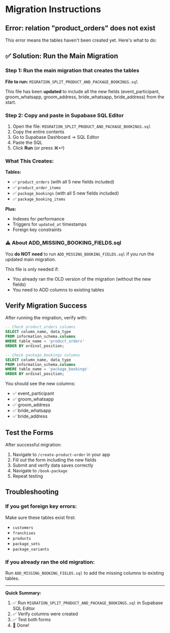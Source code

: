 # Migration Instructions

## Error: relation "product_orders" does not exist

This error means the tables haven't been created yet. Here's what to do:

## ✅ Solution: Run the Main Migration

### Step 1: Run the main migration that creates the tables

**File to run:** `MIGRATION_SPLIT_PRODUCT_AND_PACKAGE_BOOKINGS.sql`

This file has been **updated** to include all the new fields (event_participant, groom_whatsapp, groom_address, bride_whatsapp, bride_address) from the start.

### Step 2: Copy and paste in Supabase SQL Editor

1. Open the file: `MIGRATION_SPLIT_PRODUCT_AND_PACKAGE_BOOKINGS.sql`
2. Copy the entire contents
3. Go to Supabase Dashboard → SQL Editor
4. Paste the SQL
5. Click **Run** (or press ⌘↵)

### What This Creates:

**Tables:**
- ✅ `product_orders` (with all 5 new fields included)
- ✅ `product_order_items`
- ✅ `package_bookings` (with all 5 new fields included)
- ✅ `package_booking_items`

**Plus:**
- Indexes for performance
- Triggers for `updated_at` timestamps
- Foreign key constraints

### ⚠️ About ADD_MISSING_BOOKING_FIELDS.sql

You **do NOT need** to run `ADD_MISSING_BOOKING_FIELDS.sql` if you run the updated main migration.

This file is only needed if:
- You already ran the OLD version of the migration (without the new fields)
- You need to ADD columns to existing tables

## Verify Migration Success

After running the migration, verify with:

```sql
-- Check product_orders columns
SELECT column_name, data_type 
FROM information_schema.columns 
WHERE table_name = 'product_orders' 
ORDER BY ordinal_position;

-- Check package_bookings columns
SELECT column_name, data_type 
FROM information_schema.columns 
WHERE table_name = 'package_bookings' 
ORDER BY ordinal_position;
```

You should see the new columns:
- ✅ event_participant
- ✅ groom_whatsapp
- ✅ groom_address
- ✅ bride_whatsapp
- ✅ bride_address

## Test the Forms

After successful migration:

1. Navigate to `/create-product-order` in your app
2. Fill out the form including the new fields
3. Submit and verify data saves correctly
4. Navigate to `/book-package`
5. Repeat testing

## Troubleshooting

### If you get foreign key errors:
Make sure these tables exist first:
- `customers`
- `franchises`
- `products`
- `package_sets`
- `package_variants`

### If you already ran the old migration:
Run `ADD_MISSING_BOOKING_FIELDS.sql` to add the missing columns to existing tables.

---

**Quick Summary:**
1. ✅ Run `MIGRATION_SPLIT_PRODUCT_AND_PACKAGE_BOOKINGS.sql` in Supabase SQL Editor
2. ✅ Verify columns were created
3. ✅ Test both forms
4. 🎉 Done!
